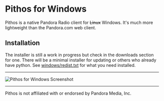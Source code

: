 Pithos for Windows
=============

Pithos is a native Pandora Radio client for ~~Linux~~ Windows. It's much more lightweight
than the Pandora.com web client.

Installation
-----------
The installer is still a work in progress but check in the downloads section for one. There will be a minimal installer for updating or others who already have python. See [windows/redist.txt](https://github.com/TingPing/pithos-for-windows/blob/master/windows/redist.txt) for what you need installed.

------------------

![Pithos for Windows Screenshot](http://puu.sh/wZ5V)

------------------

Pithos is not affiliated with or endorsed by Pandora Media, Inc.

